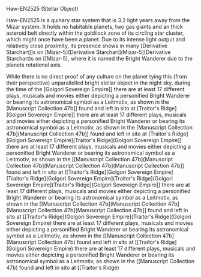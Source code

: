 Haw-EN2525 (Stellar Object)

Haw-EN2525 is a quinary star system that is 3.2 light years away from the Mizar system. It holds no habitable planets, two gas giants and an thick asteroid belt directly within the goldilock zone of its circling star cluster, which might once have been a planet. Due to its intense light output and relatively close proximity, its presence shows in many [Derivative Starchart]]s on [Mizar-5](Derivative Starchart](Mizar-5](Derivative Starchart)s on [[Mizar-5), where it is named the Bright Wanderer due to the planets rotational axis. 

While there is no direct proof of any culture on the planet tying this (from their perspective) unparallelled bright stellar object in the night sky, during the time of the [Golgori Sovereign Empire]] there are at least 17 different plays, musicals and movies either depicting a personified Bright Wanderer or bearing its astronomical symbol as a Leitmotiv, as shown in the [Manuscript Collection 47b]] found and left in sito at [Traitor's Ridge](Golgori Sovereign Empire]] there are at least 17 different plays, musicals and movies either depicting a personified Bright Wanderer or bearing its astronomical symbol as a Leitmotiv, as shown in the [Manuscript Collection 47b](Manuscript Collection 47b]] found and left in sito at [Traitor's Ridge](Golgori Sovereign Empire](Traitor's Ridge](Golgori Sovereign Empire]] there are at least 17 different plays, musicals and movies either depicting a personified Bright Wanderer or bearing its astronomical symbol as a Leitmotiv, as shown in the [[Manuscript Collection 47b](Manuscript Collection 47b](Manuscript Collection 47b](Manuscript Collection 47b]] found and left in sito at [[Traitor's Ridge](Golgori Sovereign Empire](Traitor's Ridge](Golgori Sovereign Empire](Traitor's Ridge](Golgori Sovereign Empire](Traitor's Ridge](Golgori Sovereign Empire]] there are at least 17 different plays, musicals and movies either depicting a personified Bright Wanderer or bearing its astronomical symbol as a Leitmotiv, as shown in the [[Manuscript Collection 47b](Manuscript Collection 47b](Manuscript Collection 47b](Manuscript Collection 47b]] found and left in sito at [[Traitor's Ridge](Golgori Sovereign Empire](Traitor's Ridge](Golgori Sovereign Empire) there are at least 17 different plays, musicals and movies either depicting a personified Bright Wanderer or bearing its astronomical symbol as a Leitmotiv, as shown in the [[Manuscript Collection 47b](Manuscript Collection 47b) found and left in sito at [[Traitor's Ridge](Golgori Sovereign Empire) there are at least 17 different plays, musicals and movies either depicting a personified Bright Wanderer or bearing its astronomical symbol as a Leitmotiv, as shown in the [[Manuscript Collection 47b) found and left in sito at [[Traitor's Ridge)